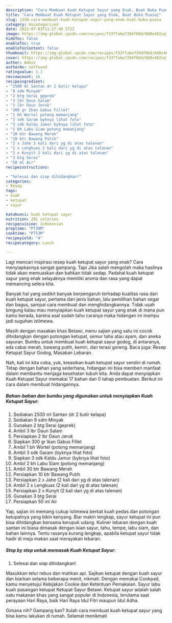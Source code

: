 ```yaml
---
description: "Cara Membuat Kuah Ketupat Sayur yang Enak, Buat Buka Puasa}"
title: "Cara Membuat Kuah Ketupat Sayur yang Enak, Buat Buka Puasa}"
slug: 1350-cara-membuat-kuah-ketupat-sayur-yang-enak-buat-buka-puasa
category: Uncategorized
date: 2022-07-03T11:27:49.572Z
image: https://img-global.cpcdn.com/recipes/f337fabe7394f08d/680x482cq70/kuah-ketupat-sayur-foto-resep-utama.jpg
hideToc: false
enableToc: true
enableTocContent: false
thumbnail: https://img-global.cpcdn.com/recipes/f337fabe7394f08d/680x482cq70/kuah-ketupat-sayur-foto-resep-utama.jpg
cover: https://img-global.cpcdn.com/recipes/f337fabe7394f08d/680x482cq70/kuah-ketupat-sayur-foto-resep-utama.jpg
author: Admin
authorAv: notfound
ratingvalue: 3.1
reviewcount: 16
recipeingredient:
- "2500 ml Santan dr 2 butir kelapa"
- "8 sdm Minyak"
- "2 btg Serai geprek"
- "3 lbr Daun Salam"
- "2 lbr Daun Jeruk"
- "300 gr Ikan Gabus Fillet"
- "1 bh Wortel potong memanjang"
- "3 sdk Garam byknya lihat foto"
- "3 sdk Kaldu Jamur byknya lihat foto"
- "2 bh Labu Siam potong memanjang"
- "30 btr Bawang Merah"
- "10 btr Bawang Putih"
- "2 x Jahe 2 kali dari yg di atas talenan"
- "2 x Lengkuas 2 kali dari yg di atas talenan"
- "2 x Kunyit 2 kali dari yg di atas talenan"
- "3 btg Serai"
- "50 ml Air"
recipeinstructions:

- "Selesai dan siap dihidangkan!"
categories:
- Resep
tags:
- kuah
- ketupat
- sayur

katakunci: kuah ketupat sayur 
nutrition: 291 calories
recipecuisine: Indonesian
preptime: "PT30M"
cooktime: "PT53M"
recipeyield: "4"
recipecategory: Lunch

---
```



Lagi mencari inspirasi resep kuah ketupat sayur yang enak? Cara menyiapkannya sangat gampang. Tapi Jika salah mengolah maka hasilnya tidak akan memuaskan dan bahkan tidak sedap. Padahal kuah ketupat sayur yang enak selayaknya memiliki aroma dan rasa yang dapat memancing selera kita.


Banyak hal yang sedikit banyak berpengaruh terhadap kualitas rasa dari kuah ketupat sayur, pertama dari jenis bahan, lalu pemilihan bahan segar dan bagus, sampai cara membuat dan menghidangkannya. Tidak usah bingung kalau mau menyiapkan kuah ketupat sayur yang enak di mana pun kamu berada, karena asal sudah tahu caranya maka hidangan ini mampu jadi suguhan istimewa.

Masih dengan masakan khas Betawi, menu sajian yang satu ini cocok dihidangkan dengan potongan ketupat, semur tahu atau ayam, dan aneka sayuran. Bumbu untuk membuat kuah ketupat sayur godog, di antaranya, ada cabai merah, bawang putih, kemiri, dan terasi goreng. Baca juga: Resep Ketupat Sayur Godog, Masakan Lebaran.


Nah, kali ini kita coba, yuk, kreasikan kuah ketupat sayur sendiri di rumah. Tetap dengan bahan yang sederhana, hidangan ini bisa memberi manfaat dalam membantu menjaga kesehatan tubuh kita. Anda dapat menyiapkan Kuah Ketupat Sayur memakai 17 bahan dan 0 tahap pembuatan. Berikut ini cara dalam membuat hidangannya.

<!--inarticleads1-->

##### Bahan-bahan dan bumbu yang digunakan untuk menyiapkan Kuah Ketupat Sayur:

1. Sediakan 2500 ml Santan (dr 2 butir kelapa)
1. Sediakan 8 sdm Minyak
1. Gunakan 2 btg Serai (geprek)
1. Ambil 3 lbr Daun Salam
1. Persiapkan 2 lbr Daun Jeruk
1. Siapkan 300 gr Ikan Gabus Fillet
1. Ambil 1 bh Wortel (potong memanjang)
1. Ambil 3 sdk Garam (byknya lihat foto)
1. Siapkan 3 sdk Kaldu Jamur (byknya lihat foto)
1. Ambil 2 bh Labu Siam (potong memanjang)
1. Ambil 30 btr Bawang Merah
1. Persiapkan 10 btr Bawang Putih
1. Persiapkan 2 x Jahe (2 kali dari yg di atas talenan)
1. Ambil 2 x Lengkuas (2 kali dari yg di atas talenan)
1. Persiapkan 2 x Kunyit (2 kali dari yg di atas talenan)
1. Gunakan 3 btg Serai
1. Persiapkan 50 ml Air


Yap, sajian ini memang cukup istimewa berkat kuah pedas dan potongan ketupatnya yang bikin kenyang. Biar makin lengkap, sayur ketupat ini pun bisa dihidangkan bersama kerupuk udang. Kuliner lebaran dengan kuah santan ini biasa dimasak dengan isian sayur, tahu, tempe, labu siam, dan bahan lainnya. Tentu rasanya kurang lengkap, apabila ketupat sayur tidak hadir di meja makan saat merayakan lebaran. 

<!--inarticleads2-->

##### Step by step untuk memasak Kuah Ketupat Sayur:


1. Selesai dan siap dihidangkan!

Masukkan telur rebus dan matikan api. Sajikan ketupat dengan kuah sayur dan biarkan selama beberapa menit, nikmati. Dengan memakai Cookpad, kamu menyetujui Kebijakan Cookie dan Ketentuan Pemakaian. Sayur labu kuah pasangan ketupat Ketupat Sayur Betawi. Ketupat sayur adalah salah satu makanan khas yang sangat populer di Indonesia, terutama saat perayaan Hari Raya, baik Hari Raya Idul Fitri maupun Idul Adha. 

Gimana nih? Gampang kan? Itulah cara membuat kuah ketupat sayur yang bisa kamu lakukan di rumah. Selamat menikmati
